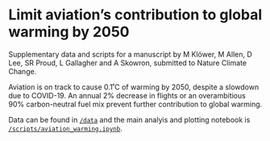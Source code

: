 # Limit aviation’s contribution to global warming by 2050

Supplementary data and scripts for a manuscript by
M Klöwer, M Allen, D Lee, SR Proud, L Gallagher and A Skowron,
submitted to Nature Climate Change.

Aviation is on track to cause 0.1˚C of warming by 2050, despite a slowdown
due to COVID-19. An annual 2% decrease in flights or an overambitious 90%
carbon-neutral fuel mix prevent further contribution to global warming.

Data can be found in [`/data`](https://github.com/milankl/FlyingClimate/tree/main/data) and the main analyis and plotting notebook is [`/scripts/aviation_warming.ipynb`](https://github.com/milankl/FlyingClimate/blob/main/scripts/aviation_warming.ipynb).
